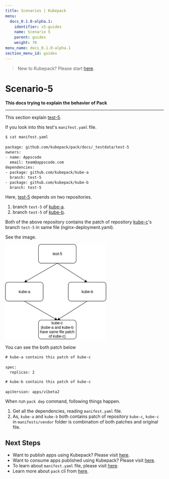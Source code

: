 ```yaml
---
title: Scenarios | Kubepack
menu:
  docs_0.1.0-alpha.1:
    identifier: s5-guides
    name: Scenario 5
    parent: guides
    weight: 70
menu_name: docs_0.1.0-alpha.1
section_menu_id: guides
---
```


> New to Kubepack? Please start [here](/docs/concepts/README.md).

# Scenario-5

**This docs trying to explain the behavior of Pack**
***

This section explain [test-5](https://github.com/kubepack/pack/tree/master/docs/_testdata/test-5).

If you look into this test's `manifest.yaml` file.

```console
$ cat manifest.yaml

package: github.com/kubepack/pack/docs/_testdata/test-5
owners:
- name: Appscode
  email: team@appscode.com
dependencies:
- package: github.com/kubepack/kube-a
  branch: test-5
- package: github.com/kubepack/kube-b
  branch: test-5
```

Here, [test-5](https://github.com/kubepack/pack/tree/master/docs/_testdata/test-5) depends on two repositories.

1. branch `test-5` of [kube-a](https://github.com/kubepack/kube-a/tree/test-5).
2. branch `test-5` of [kube-b](https://github.com/kubepack/kube-b/tree/test-5).

Both of the above repository contains the patch of repository [kube-c](https://github.com/kubepack/kube-c/tree/test-5)'s
 branch `test-5` in same file (nginx-deployment.yaml).

 See the image.
 
![alt text](/docs/_testdata/test-5/test-5.jpg)

You can see the both patch below

```console
# kube-a contains this patch of kube-c

spec:
  replicas: 2
```

```console
# kube-b contains this patch of kube-c

apiVersion: apps/v1beta2
```

When run `pack dep` command, following things happen.

1. Get all the dependencies, reading `manifest.yaml` file.
2. As, `kube-a` and `kube-b` both contains patch of repository `kube-c`,
`kube-c` in `manifests/vendor` folder is combination of both patches and original file.


## Next Steps

- Want to publish apps using Kubepack? Please visit [here](/docs/concepts/how/publisher.md).
- Want to consume apps published using Kubepack? Please visit [here](/docs/concepts/how/user.md).
- To learn about `manifest.yaml` file, please visit [here](/docs/concepts/how/manifest.md).
- Learn more about `pack` cli from [here](/docs/concepts/how/cli.md).
